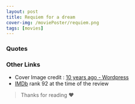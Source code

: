 ```yaml
---
layout: post
title: Requiem for a dream
cover-img: /moviePoster/requiem.png
tags: [movies]
---
```


### Quotes

### Other Links
* Cover Image credit : [10 years ago - Wordpress](https://tenyearsago.files.wordpress.com/2010/10/requiem.png)
* [IMDb](https://www.imdb.com/title/tt0180093) rank 92 at the time of the review



> Thanks for reading ❤
